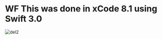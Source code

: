 # WF This was done in xCode 8.1 using Swift 3.0

![del2](https://cloud.githubusercontent.com/assets/5378604/23805342/5838f988-0572-11e7-9a30-f5ed6cf24673.gif)
